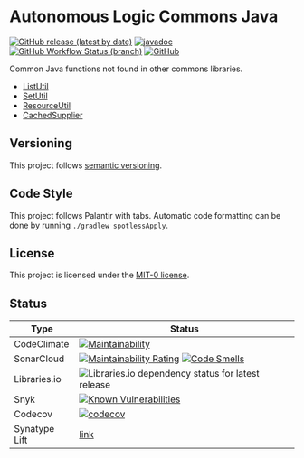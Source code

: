 # Autonomous Logic Commons Java

[![GitHub release (latest by date)](https://img.shields.io/github/v/release/autonomouslogic/commons-java)](https://github.com/autonomouslogic/commons-java/releases)
[![javadoc](https://javadoc.io/badge2/com.autonomouslogic.commons/commons-java/javadoc.svg)](https://javadoc.io/doc/com.autonomouslogic.commons/commons-java)
[![GitHub Workflow Status (branch)](https://img.shields.io/github/workflow/status/autonomouslogic/commons-java/Test/main)](https://github.com/autonomouslogic/commons-java/actions)
[![GitHub](https://img.shields.io/github/license/autonomouslogic/commons-java)](https://spdx.org/licenses/MIT-0.html)

Common Java functions not found in other commons libraries.

* [ListUtil](https://github.com/autonomouslogic/commons-java/blob/main/src/main/java/com/autonomouslogic/commons/ListUtil.java)
* [SetUtil](https://github.com/autonomouslogic/commons-java/blob/main/src/main/java/com/autonomouslogic/commons/SetUtil.java)
* [ResourceUtil](https://github.com/autonomouslogic/commons-java/blob/main/src/main/java/com/autonomouslogic/commons/ResourceUtil.java)
* [CachedSupplier](https://github.com/autonomouslogic/commons-java/blob/main/src/main/java/com/autonomouslogic/commons/cache/CachedSupplier.java)

## Versioning
This project follows [semantic versioning](https://semver.org/).

## Code Style
This project follows Palantir with tabs.
Automatic code formatting can be done by running `./gradlew spotlessApply`.

## License
This project is licensed under the [MIT-0 license](https://spdx.org/licenses/MIT-0.html).

## Status
| Type          | Status                                                                                                                                                                                                                                                                                                                                                                                                            |
|---------------|-------------------------------------------------------------------------------------------------------------------------------------------------------------------------------------------------------------------------------------------------------------------------------------------------------------------------------------------------------------------------------------------------------------------|
| CodeClimate   | [![Maintainability](https://api.codeclimate.com/v1/badges/28e13c606dc431c7a1fa/maintainability)](https://codeclimate.com/github/autonomouslogic/commons-java/maintainability)                                                                                                                                                                                                                                     |
| SonarCloud    | [![Maintainability Rating](https://sonarcloud.io/api/project_badges/measure?project=autonomouslogic_commons-java&metric=sqale_rating)](https://sonarcloud.io/summary/new_code?id=autonomouslogic_commons-java) [![Code Smells](https://sonarcloud.io/api/project_badges/measure?project=autonomouslogic_commons-java&metric=code_smells)](https://sonarcloud.io/summary/new_code?id=autonomouslogic_commons-java) |
| Libraries.io  | ![Libraries.io dependency status for latest release](https://img.shields.io/librariesio/release/maven/com.autonomouslogic.commons:commons-java)                                                                                                                                                                                                                                                                   |
| Snyk          | [![Known Vulnerabilities](https://snyk.io/test/github/autonomouslogic/commons-java/badge.svg)](https://snyk.io/test/github/autonomouslogic/commons-java)                                                                                                                                                                                                                                                          |
| Codecov       | [![codecov](https://codecov.io/gh/autonomouslogic/commons-java/branch/main/graph/badge.svg?token=C5CO3GPGV3)](https://codecov.io/gh/autonomouslogic/commons-java)                                                                                                                                                                                                                                                 |
| Synatype Lift | [link](https://lift.sonatype.com/)                                                                                                                                                                                                                                                                                                                                                                                |
